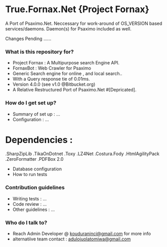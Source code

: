 # True.Fornax.Net {Project Fornax}
A Port of Psaximo.Net. Neccessary for work-around of OS_VERSION based  services/daemons. 
Daemon(s) for Psaximo included as well.

Changes Pending ......

### What is this repository for? ###

* Project Fornax : A Multipurpose search Engine API. 
* FornaxBot : Web Crawler for Psaximo
* Generic Search engine for online , and local search..
* With a Query response tie of 0.01ms.
* Version 4.0.0 (see v1.0 @Bitbucket.org)
* A Relative Restructured Port of Psaximo.Net #[Depricated].

### How do I get set up? ###

* Summary of set up : ...
* Configuration : ...
# Dependencies :
 .SharpZipLib
 .TikaOnDotnet
 .Toxy
 .LZ4Net 
 .Costura.Fody
 .HtmlAgilityPack
 .ZeroFormatter
 .PDFBox 2.0

* Database configuration
* How to run tests

### Contribution guidelines ###

* Writing tests : ...
* Code review : ...
* Other guidelines : ...

### Who do I talk to? ###

* Reach Admin Developer @ kouduraninci@gmail.com for more info
* alternatiive team contact : adulojuolatomiwa@gmail.com
